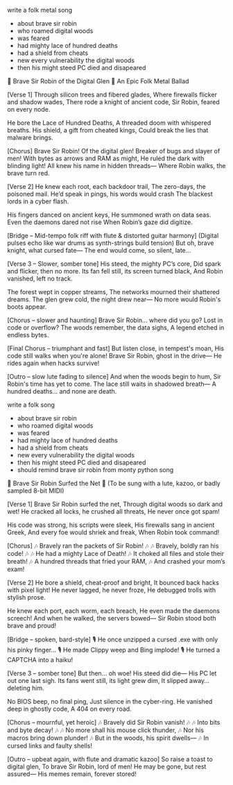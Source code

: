write a folk metal song
 - about brave sir robin
 - who roamed digital woods
 - was feared
 - had mighty lace of hundred deaths
 - had a shield from cheats
 - new every vulnerability the digital woods
 - then his might steed PC died and disapeared



🎵 Brave Sir Robin of the Digital Glen 🎵
An Epic Folk Metal Ballad

[Verse 1]
Through silicon trees and fibered glades,
Where firewalls flicker and shadow wades,
There rode a knight of ancient code,
Sir Robin, feared on every node.

He bore the Lace of Hundred Deaths,
A threaded doom with whispered breaths.
His shield, a gift from cheated kings,
Could break the lies that malware brings.

[Chorus]
Brave Sir Robin! Of the digital glen!
Breaker of bugs and slayer of men!
With bytes as arrows and RAM as might,
He ruled the dark with blinding light!
All knew his name in hidden threads—
Where Robin walks, the brave turn red.

[Verse 2]
He knew each root, each backdoor trail,
The zero-days, the poisoned mail.
He’d speak in pings, his words would crash
The blackest lords in a cyber flash.

His fingers danced on ancient keys,
He summoned wrath on data seas.
Even the daemons dared not rise
When Robin’s gaze did digitize.

[Bridge – Mid-tempo folk riff with flute & distorted guitar harmony]
(Digital pulses echo like war drums as synth-strings build tension)
But oh, brave knight, what cursed fate—
The end would come, so silent, late...

[Verse 3 – Slower, somber tone]
His steed, the mighty PC’s core,
Did spark and flicker, then no more.
Its fan fell still, its screen turned black,
And Robin vanished, left no track.

The forest wept in copper streams,
The networks mourned their shattered dreams.
The glen grew cold, the night drew near—
No more would Robin's boots appear.

[Chorus – slower and haunting]
Brave Sir Robin... where did you go?
Lost in code or overflow?
The woods remember, the data sighs,
A legend etched in endless bytes.

[Final Chorus – triumphant and fast]
But listen close, in tempest's moan,
His code still walks when you're alone!
Brave Sir Robin, ghost in the drive—
He rides again when hacks survive!

[Outro – slow lute fading to silence]
And when the woods begin to hum,
Sir Robin's time has yet to come.
The lace still waits in shadowed breath—
A hundred deaths… and none are death.



write a folk song
 - about brave sir robin
 - who roamed digital woods
 - was feared
 - had mighty lace of hundred deaths
 - had a shield from cheats
 - new every vulnerability the digital woods
 - then his might steed PC died and disapeared
 - should remind brave sir robin from monty python song

🎵 Brave Sir Robin Surfed the Net 🎵
(To be sung with a lute, kazoo, or badly sampled 8-bit MIDI)

[Verse 1]
Brave Sir Robin surfed the net,
Through digital woods so dark and wet!
He cracked all locks, he crushed all threats,
He never once got spam!

His code was strong, his scripts were sleek,
His firewalls sang in ancient Greek,
And every foe would shriek and freak,
When Robin took command!

[Chorus]
🎶 Bravely ran the packets of Sir Robin! 🎶
🎶 Bravely, boldly ran his code! 🎶
🎶 He had a mighty Lace of Death!
🎶 It choked all files and stole their breath!
🎶 A hundred threads that fried your RAM,
🎶 And crashed your mom’s exam!

[Verse 2]
He bore a shield, cheat-proof and bright,
It bounced back hacks with pixel light!
He never lagged, he never froze,
He debugged trolls with stylish prose.

He knew each port, each worm, each breach,
He even made the daemons screech!
And when he walked, the servers bowed—
Sir Robin stood both brave and proud!

[Bridge – spoken, bard-style]
🎙️ He once unzipped a cursed .exe with only his pinky finger...
🎙️ He made Clippy weep and Bing implode!
🎙️ He turned a CAPTCHA into a haiku!

[Verse 3 – somber tone]
But then… oh woe! His steed did die—
His PC let out one last sigh.
Its fans went still, its light grew dim,
It slipped away… deleting him.

No BIOS beep, no final ping,
Just silence in the cyber-ring.
He vanished deep in ghostly code,
A 404 on every road.

[Chorus – mournful, yet heroic]
🎶 Bravely did Sir Robin vanish! 🎶
🎶 Into bits and byte decay! 🎶
🎶 No more shall his mouse click thunder,
🎶 Nor his macros bring down plunder!
🎶 But in the woods, his spirit dwells—
🎶 In cursed links and faulty shells!

[Outro – upbeat again, with flute and dramatic kazoo]
So raise a toast to digital glen,
To brave Sir Robin, lord of men!
He may be gone, but rest assured—
His memes remain, forever stored!
